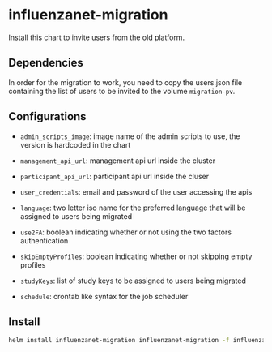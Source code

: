 # influenzanet-migration

Install this chart to invite users from the old platform.  

## Dependencies

In order for the migration to work, you need to copy the users.json file containing the list of users to be invited to the volume `migration-pv`. 

## Configurations

- `admin_scripts_image`: image name of the admin scripts to use, the version is hardcoded in the chart  

- `management_api_url`: management api url inside the cluster

- `participant_api_url`: participant api url inside the cluser

- `user_credentials`: email and password of the user accessing the apis

- `language`: two letter iso name for the preferred language that will be assigned to users being migrated 

- `use2FA`: boolean indicating whether or not using the two factors authentication  

- `skipEmptyProfiles`: boolean indicating whether or not skipping empty profiles

- `studyKeys`: list of study keys to be assigned to users being migrated

- `schedule`: crontab like syntax for the job scheduler

## Install

``` bash
helm install influenzanet-migration influenzanet-migration -f influenzanet/values.yaml
```